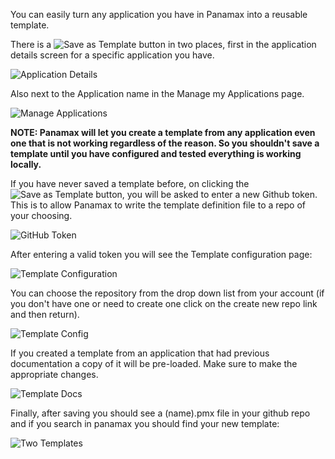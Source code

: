 You can easily turn any application you have in Panamax into a reusable template.  

There is a ![Save as Template](http://panamax.ca.tier3.io/panamax_ui_wiki_screens/saveastemplate.png) button in two places, first in the application details screen for a specific application you have.

![Application Details](http://panamax.ca.tier3.io/panamax_ui_wiki_screens/app_details.png)

Also next to the Application name in the Manage my Applications page. 

![Manage Applications](http://panamax.ca.tier3.io/panamax_ui_wiki_screens/app_manage.png)

**NOTE: Panamax will let you create a template from any application even one that is not working regardless of the reason.  So you shouldn't save a template until you have configured and tested everything is working locally.**

If you have never saved a template before, on clicking the ![Save as Template](http://panamax.ca.tier3.io/panamax_ui_wiki_screens/saveastemplate.png) button, you will be asked to enter a new Github token. This is to allow Panamax to write the template definition file to a repo of your choosing. 

![GitHub Token](http://panamax.ca.tier3.io/panamax_ui_wiki_screens/githubtoken.png)

After entering a valid token you will see the Template configuration page: 

![Template Configuration](http://panamax.ca.tier3.io/panamax_ui_wiki_screens/templateconfig.png)

You can choose the repository from the drop down list from  your account (if you don't have one or need to create one click on the create new repo link and then return). 

![Template Config](http://panamax.ca.tier3.io/panamax_ui_wiki_screens/templateconfig2.png)

If you created a template from an application that had previous documentation a copy of it will be pre-loaded.  Make sure to make the appropriate changes. 

![Template Docs](http://panamax.ca.tier3.io/panamax_ui_wiki_screens/templatedocs.png)

Finally, after saving you should see a (name).pmx file in your github repo and if you search in panamax you should find your new template:

![Two Templates](http://panamax.ca.tier3.io/panamax_ui_wiki_screens/twotemplates.png)



